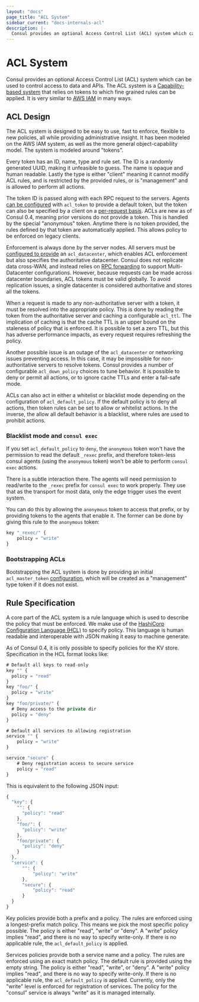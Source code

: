 ```yaml
---
layout: "docs"
page_title: "ACL System"
sidebar_current: "docs-internals-acl"
description: |-
  Consul provides an optional Access Control List (ACL) system which can be used to control access to data and APIs. The ACL system is a Capability-based system that relies on tokens which can have fine grained rules applied to them. It is very similar to AWS IAM in many ways.
---
```


# ACL System

Consul provides an optional Access Control List (ACL) system which can be used to control
access to data and APIs. The ACL system is a
[Capability-based system](http://en.wikipedia.org/wiki/Capability-based_security) that relies
on tokens to which fine grained rules can be applied. It is very similar to
[AWS IAM](http://aws.amazon.com/iam/) in many ways.

## ACL Design

The ACL system is designed to be easy to use, fast to enforce, flexible to new
policies, all while providing administrative insight. It has been modeled on
the AWS IAM system, as well as the more general object-capability model. The system
is modeled around "tokens".

Every token has an ID, name, type and rule set. The ID is a randomly generated
UUID, making it unfeasible to guess. The name is opaque and human readable.
Lastly the type is either "client" meaning it cannot modify ACL rules, and
is restricted by the provided rules, or is "management" and is allowed to
perform all actions.

The token ID is passed along with each RPC request to the servers. Agents
[can be configured](/docs/agent/options.html) with `acl_token` to provide a default token,
but the token can also be specified by a client on a [per-request basis](/docs/agent/http.html).
ACLs are new as of Consul 0.4, meaning prior versions do not provide a token.
This is handled by the special "anonymous" token. Anytime there is no token provided,
the rules defined by that token are automatically applied. This allows
policy to be enforced on legacy clients.

Enforcement is always done by the server nodes. All servers must be [configured
to provide](/docs/agent/options.html) an `acl_datacenter`, which enables
ACL enforcement but also specifies the authoritative datacenter. Consul does not
replicate data cross-WAN, and instead relies on [RPC forwarding](/docs/internal/architecture.html)
to support Multi-Datacenter configurations. However, because requests can be
made across datacenter boundaries, ACL tokens must be valid globally. To avoid
replication issues, a single datacenter is considered authoritative and stores
all the tokens.

When a request is made to any non-authoritative server with a token, it must
be resolved into the appropriate policy. This is done by reading the token
from the authoritative server and caching a configurable `acl_ttl`. The implication
of caching is that the cache TTL is an upper bound on the staleness of policy
that is enforced. It is possible to set a zero TTL, but this has adverse
performance impacts, as every request requires refreshing the policy.

Another possible issue is an outage of the `acl_datacenter` or networking
issues preventing access. In this case, it may be impossible for non-authoritative
servers to resolve tokens. Consul provides a number of configurable `acl_down_policy`
choices to tune behavior. It is possible to deny or permit all actions, or to ignore
cache TTLs and enter a fail-safe mode.

ACLs can also act in either a whitelist or blacklist mode depending
on the configuration of `acl_default_policy`. If the default policy is
to deny all actions, then token rules can be set to allow or whitelist
actions. In the inverse, the allow all default behavior is a blacklist,
where rules are used to prohibit actions.

### Blacklist mode and `consul exec`

If you set `acl_default_policy` to `deny`, the `anonymous` token won't have the
permission to read the default `_rexec` prefix, and therefore token-less consul
agents (using the `anonymous` token) won't be able to perform `consul exec`
actions.

There is a subtle interaction there. The agents will need permission to
read/write to the `_rexec` prefix for `consul exec` to work properly. They use
that as the transport for most data, only the edge trigger uses the event
system.

You can do this by allowing the `anonymous` token to access that prefix, or by
providing tokens to the agents that enable it. The former can be done by giving
this rule to the `anonymous` token:

```javascript
key "_rexec/" {
    policy = "write"
}
```

### Bootstrapping ACLs

Bootstrapping the ACL system is done by providing an initial `acl_master_token`
[configuration](/docs/agent/options.html), which will be created as a
"management" type token if it does not exist.

## Rule Specification

A core part of the ACL system is a rule language which is used
to describe the policy that must be enforced. We make use of
the [HashiCorp Configuration Language (HCL)](https://github.com/hashicorp/hcl/)
to specify policy. This language is human readable and interoperable
with JSON making it easy to machine generate.

As of Consul 0.4, it is only possible to specify policies for the
KV store. Specification in the HCL format looks like:

```javascript
# Default all keys to read-only
key "" {
  policy = "read"
}
key "foo/" {
  policy = "write"
}
key "foo/private/" {
  # Deny access to the private dir
  policy = "deny"
}

# Default all services to allowing registration
service "" {
    policy = "write"
}

service "secure" {
    # Deny registration access to secure service
    policy = "read"
}
```

This is equivalent to the following JSON input:

```javascript
{
  "key": {
    "": {
      "policy": "read"
    },
    "foo/": {
      "policy": "write"
    },
    "foo/private": {
      "policy": "deny"
    }
  },
  "service": {
      "": {
          "policy": "write"
      },
      "secure": {
          "policy": "read"
      }
  }
}
```

Key policies provide both a prefix and a policy. The rules are enforced
using a longest-prefix match policy. This means we pick the most specific
policy possible. The policy is either "read", "write" or "deny". A "write"
policy implies "read", and there is no way to specify write-only. If there
is no applicable rule, the `acl_default_policy` is applied.

Services policies provide both a service name and a policy. The rules are
enforced using an exact match policy. The default rule is provided using
the empty string. The policy is either "read", "write", or "deny". A "write"
policy implies "read", and there is no way to specify write-only. If there
is no applicable rule, the `acl_default_policy` is applied. Currently, only
the "write" level is enforced for registration of services. The policy for
the "consul" service is always "write" as it is managed internally.

